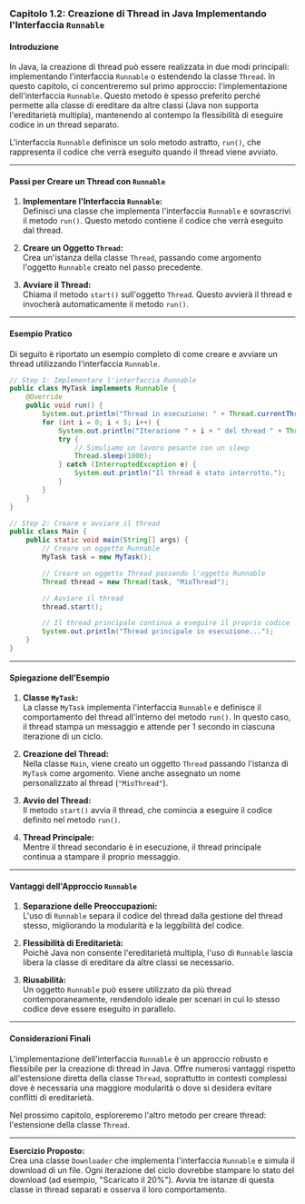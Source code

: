 ### **Capitolo 1.2: Creazione di Thread in Java Implementando l'Interfaccia `Runnable`**

#### **Introduzione**
In Java, la creazione di thread può essere realizzata in due modi principali: implementando l'interfaccia `Runnable` o estendendo la classe `Thread`. In questo capitolo, ci concentreremo sul primo approccio: l'implementazione dell'interfaccia `Runnable`. Questo metodo è spesso preferito perché permette alla classe di ereditare da altre classi (Java non supporta l'ereditarietà multipla), mantenendo al contempo la flessibilità di eseguire codice in un thread separato.

L'interfaccia `Runnable` definisce un solo metodo astratto, `run()`, che rappresenta il codice che verrà eseguito quando il thread viene avviato.

---

#### **Passi per Creare un Thread con `Runnable`**

1. **Implementare l'Interfaccia `Runnable`:**  
   Definisci una classe che implementa l'interfaccia `Runnable` e sovrascrivi il metodo `run()`. Questo metodo contiene il codice che verrà eseguito dal thread.

2. **Creare un Oggetto `Thread`:**  
   Crea un'istanza della classe `Thread`, passando come argomento l'oggetto `Runnable` creato nel passo precedente.

3. **Avviare il Thread:**  
   Chiama il metodo `start()` sull'oggetto `Thread`. Questo avvierà il thread e invocherà automaticamente il metodo `run()`.

---

#### **Esempio Pratico**

Di seguito è riportato un esempio completo di come creare e avviare un thread utilizzando l'interfaccia `Runnable`.

```java
// Step 1: Implementare l'interfaccia Runnable
public class MyTask implements Runnable {
    @Override
    public void run() {
        System.out.println("Thread in esecuzione: " + Thread.currentThread().getName());
        for (int i = 0; i < 5; i++) {
            System.out.println("Iterazione " + i + " del thread " + Thread.currentThread().getName());
            try {
                // Simuliamo un lavoro pesante con un sleep
                Thread.sleep(1000);
            } catch (InterruptedException e) {
                System.out.println("Il thread è stato interrotto.");
            }
        }
    }
}

// Step 2: Creare e avviare il thread
public class Main {
    public static void main(String[] args) {
        // Creare un oggetto Runnable
        MyTask task = new MyTask();

        // Creare un oggetto Thread passando l'oggetto Runnable
        Thread thread = new Thread(task, "MioThread");

        // Avviare il thread
        thread.start();

        // Il thread principale continua a eseguire il proprio codice
        System.out.println("Thread principale in esecuzione...");
    }
}
```

---

#### **Spiegazione dell'Esempio**

1. **Classe `MyTask`:**  
   La classe `MyTask` implementa l'interfaccia `Runnable` e definisce il comportamento del thread all'interno del metodo `run()`. In questo caso, il thread stampa un messaggio e attende per 1 secondo in ciascuna iterazione di un ciclo.

2. **Creazione del Thread:**  
   Nella classe `Main`, viene creato un oggetto `Thread` passando l'istanza di `MyTask` come argomento. Viene anche assegnato un nome personalizzato al thread (`"MioThread"`).

3. **Avvio del Thread:**  
   Il metodo `start()` avvia il thread, che comincia a eseguire il codice definito nel metodo `run()`.

4. **Thread Principale:**  
   Mentre il thread secondario è in esecuzione, il thread principale continua a stampare il proprio messaggio.

---

#### **Vantaggi dell'Approccio `Runnable`**

1. **Separazione delle Preoccupazioni:**  
   L'uso di `Runnable` separa il codice del thread dalla gestione del thread stesso, migliorando la modularità e la leggibilità del codice.

2. **Flessibilità di Ereditarietà:**  
   Poiché Java non consente l'ereditarietà multipla, l'uso di `Runnable` lascia libera la classe di ereditare da altre classi se necessario.

3. **Riusabilità:**  
   Un oggetto `Runnable` può essere utilizzato da più thread contemporaneamente, rendendolo ideale per scenari in cui lo stesso codice deve essere eseguito in parallelo.

---

#### **Considerazioni Finali**

L'implementazione dell'interfaccia `Runnable` è un approccio robusto e flessibile per la creazione di thread in Java. Offre numerosi vantaggi rispetto all'estensione diretta della classe `Thread`, soprattutto in contesti complessi dove è necessaria una maggiore modularità o dove si desidera evitare conflitti di ereditarietà.

Nel prossimo capitolo, esploreremo l'altro metodo per creare thread: l'estensione della classe `Thread`.

---

**Esercizio Proposto:**  
Crea una classe `Downloader` che implementa l'interfaccia `Runnable` e simula il download di un file. Ogni iterazione del ciclo dovrebbe stampare lo stato del download (ad esempio, "Scaricato il 20%"). Avvia tre istanze di questa classe in thread separati e osserva il loro comportamento.